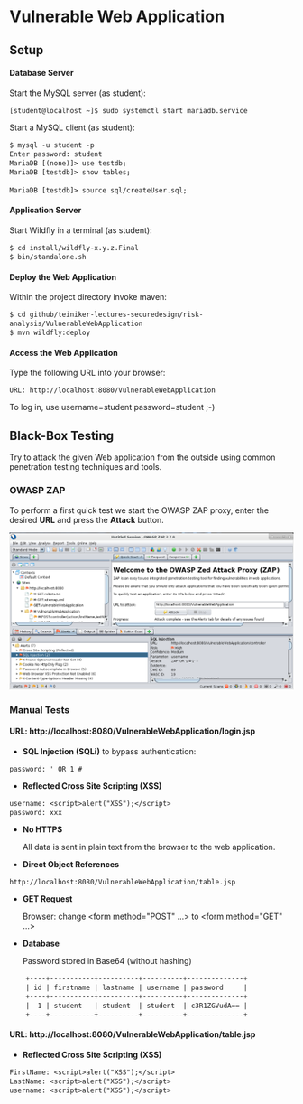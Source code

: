 # Vulnerable Web Application

## Setup

#### Database Server
Start the MySQL server (as student):
```
[student@localhost ~]$ sudo systemctl start mariadb.service 
```
 
Start a MySQL client (as student):
```
$ mysql -u student -p
Enter password: student
MariaDB [(none)]> use testdb;
MariaDB [testdb]> show tables;

MariaDB [testdb]> source sql/createUser.sql;	
```

#### Application Server

Start Wildfly in a terminal (as student):
```
$ cd install/wildfly-x.y.z.Final
$ bin/standalone.sh
```

#### Deploy the Web Application

Within the project directory invoke maven:
```
$ cd github/teiniker-lectures-securedesign/risk-analysis/VulnerableWebApplication
$ mvn wildfly:deploy
```

#### Access the Web Application

Type the following URL into your browser:

```
URL: http://localhost:8080/VulnerableWebApplication
```

To log in, use username=student password=student ;-)


## Black-Box Testing
Try to attack the given Web application from the outside using common
penetration testing techniques and tools.

### OWASP ZAP

To perform a first quick test we start the OWASP ZAP proxy, enter the 
desired **URL** and press the **Attack** button.

![ZAP Proxy](doc/ZAP-Analysis.png)

### Manual Tests

#### URL: http://localhost:8080/VulnerableWebApplication/login.jsp

* **SQL Injection (SQLi)** to bypass authentication: 
```
password: ' OR 1 #
```

* **Reflected Cross Site Scripting (XSS)**
```
username: <script>alert("XSS");</script>
password: xxx
```


* **No HTTPS** 
    
    All data is sent in plain text from the browser to the web application.

* **Direct Object References**
```
http://localhost:8080/VulnerableWebApplication/table.jsp
```
    

* **GET Request**
 
    Browser: change <form method="POST" ...> to <form method="GET" ...>


* **Database** 

    Password stored in Base64 (without hashing)
```
    +----+-----------+----------+----------+--------------+
    | id | firstname | lastname | username | password     |
    +----+-----------+----------+----------+--------------+
    |  1 | student   | student  | student  | c3R1ZGVudA== |
    +----+-----------+----------+----------+--------------+
```
    


#### URL: http://localhost:8080/VulnerableWebApplication/table.jsp

* **Reflected Cross Site Scripting (XSS)**
```
FirstName: <script>alert("XSS");</script>
LastName: <script>alert("XSS");</script>
username: <script>alert("XSS");</script>
```


